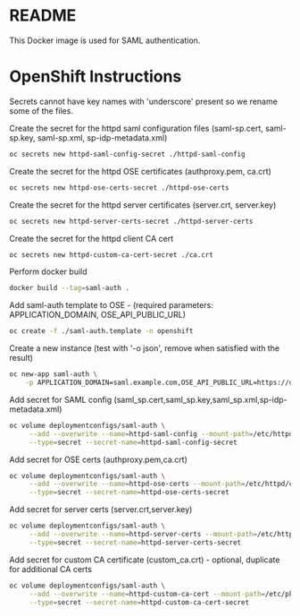 # README #

This Docker image is used for SAML authentication.

# OpenShift Instructions #
Secrets cannot have key names with 'underscore' present so we rename some of the files.

Create the secret for the httpd saml configuration files (saml-sp.cert, saml-sp.key, saml-sp.xml, sp-idp-metadata.xml) 
```sh
oc secrets new httpd-saml-config-secret ./httpd-saml-config
```

Create the secret for the httpd OSE certificates (authproxy.pem, ca.crt)
```sh
oc secrets new httpd-ose-certs-secret ./httpd-ose-certs
```

Create the secret for the httpd server certificates (server.crt, server.key)
```sh
oc secrets new httpd-server-certs-secret ./httpd-server-certs
```

Create the secret for the httpd client CA cert
```sh
oc secrets new httpd-custom-ca-cert-secret ./ca.crt
```


Perform docker build
```sh
docker build --tag=saml-auth .
```

Add saml-auth template to OSE - (required parameters: APPLICATION_DOMAIN, OSE_API_PUBLIC_URL)
```sh
oc create -f ./saml-auth.template -n openshift
```


Create a new instance (test with '-o json', remove when satisfied with the result)
```sh
oc new-app saml-auth \
    -p APPLICATION_DOMAIN=saml.example.com,OSE_API_PUBLIC_URL=https://ose.example.com:8443 -o json
```


Add secret for SAML config (saml_sp.cert,saml_sp.key,saml_sp.xml,sp-idp-metadata.xml)
```sh
oc volume deploymentconfigs/saml-auth \
     --add --overwrite --name=httpd-saml-config --mount-path=/etc/httpd/conf/saml \
     --type=secret --secret-name=httpd-saml-config-secret
```

Add secret for OSE certs (authproxy.pem,ca.crt)
```sh
oc volume deploymentconfigs/saml-auth \
     --add --overwrite --name=httpd-ose-certs --mount-path=/etc/httpd/conf/ose_certs \
     --type=secret --secret-name=httpd-ose-certs-secret
```

Add secret for server certs (server.crt,server.key)
```sh
oc volume deploymentconfigs/saml-auth \
     --add --overwrite --name=httpd-server-certs --mount-path=/etc/httpd/conf/server_certs \
     --type=secret --secret-name=httpd-server-certs-secret
```

Add secret for custom CA certificate (custom_ca.crt) - optional, duplicate for additional CA certs
```sh
oc volume deploymentconfigs/saml-auth \
     --add --overwrite --name=httpd-custom-ca-cert --mount-path=/etc/pki/ca-trust/source/anchors/custom_ca.crt \
     --type=secret --secret-name=httpd-custom-ca-cert-secret
```



